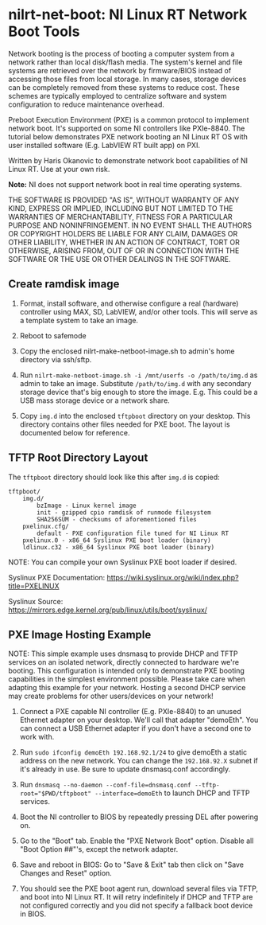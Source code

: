 # nilrt-net-boot: NI Linux RT Network Boot Tools

Network booting is the process of booting a computer system from a
network rather than local disk/flash media. The system's kernel and file
systems are retrieved over the network by firmware/BIOS instead of
accessing those files from local storage. In many cases, storage devices
can be completely removed from these systems to reduce cost. These
schemes are typically employed to centralize software and system
configuration to reduce maintenance overhead.

Preboot Execution Environment (PXE) is a common protocol to implement
network boot. It's supported on some NI controllers like PXIe-8840.
The tutorial below demonstrates PXE network booting an NI Linux RT OS
with user installed software (E.g. LabVIEW RT built app) on PXI.

Written by Haris Okanovic to demonstrate network boot capabilities
of NI Linux RT. Use at your own risk.

**Note:** NI does not support network boot in real time operating systems.

THE SOFTWARE IS PROVIDED "AS IS", WITHOUT WARRANTY OF ANY KIND,
EXPRESS OR IMPLIED, INCLUDING BUT NOT LIMITED TO THE WARRANTIES OF
MERCHANTABILITY, FITNESS FOR A PARTICULAR PURPOSE AND NONINFRINGEMENT.
IN NO EVENT SHALL THE AUTHORS OR COPYRIGHT HOLDERS BE LIABLE FOR ANY
CLAIM, DAMAGES OR OTHER LIABILITY, WHETHER IN AN ACTION OF CONTRACT,
TORT OR OTHERWISE, ARISING FROM, OUT OF OR IN CONNECTION WITH THE
SOFTWARE OR THE USE OR OTHER DEALINGS IN THE SOFTWARE.


## Create ramdisk image

1. Format, install software, and otherwise configure a real (hardware)
   controller using MAX, SD, LabVIEW, and/or other tools. This will
   serve as a template system to take an image.

2. Reboot to safemode

3. Copy the enclosed nilrt-make-netboot-image.sh to admin's home
   directory via ssh/sftp.

4. Run `nilrt-make-netboot-image.sh -i /mnt/userfs -o /path/to/img.d`
   as admin to take an image. Substitute `/path/to/img.d` with any
   secondary storage device that's big enough to store the image. E.g.
   This could be a USB mass storage device or a network share.

5. Copy `img.d` into the enclosed `tftpboot` directory on your desktop.
   This directory contains other files needed for PXE boot. The layout
   is documented below for reference.


## TFTP Root Directory Layout

The `tftpboot` directory should look like this after `img.d` is copied:

```
tftpboot/
    img.d/
        bzImage - Linux kernel image
        init - gzipped cpio ramdisk of runmode filesystem
        SHA256SUM - checksums of aforementioned files
    pxelinux.cfg/
        default - PXE configuration file tuned for NI Linux RT
    pxelinux.0 - x86_64 Syslinux PXE boot loader (binary)
    ldlinux.c32 - x86_64 Syslinux PXE boot loader (binary)
```

NOTE: You can compile your own Syslinux PXE boot loader if desired.

Syslinux PXE Documentation: https://wiki.syslinux.org/wiki/index.php?title=PXELINUX

Syslinux Source: https://mirrors.edge.kernel.org/pub/linux/utils/boot/syslinux/


## PXE Image Hosting Example

NOTE: This simple example uses dnsmasq to provide DHCP and TFTP services
on an isolated network, directly connected to hardware we're booting.
This configuration is intended only to demonstrate PXE booting
capabilities in the simplest environment possible. Please take care when
adapting this example for your network. Hosting a second DHCP service
may create problems for other users/devices on your network!

1. Connect a PXE capable NI controller (E.g. PXIe-8840) to an unused
   Ethernet adapter on your desktop. We'll call that adapter "demoEth".
   You can connect a USB Ethernet adapter if you don't have a second
   one to work with.

2. Run `sudo ifconfig demoEth 192.168.92.1/24` to give demoEth a static
   address on the new network. You can change the `192.168.92.X` subnet
   if it's already in use. Be sure to update dnsmasq.conf accordingly.

3. Run `dnsmasq --no-daemon --conf-file=dnsmasq.conf --tftp-root="$PWD/tftpboot" --interface=demoEth`
   to launch DHCP and TFTP services.

4. Boot the NI controller to BIOS by repeatedly pressing DEL after
   powering on.

5. Go to the "Boot" tab.
   Enable the "PXE Network Boot" option.
   Disable all "Boot Option ##"'s, except the network adapter.

6. Save and reboot in BIOS: Go to "Save & Exit" tab then click on "Save
   Changes and Reset" option.

7. You should see the PXE boot agent run, download several files via
   TFTP, and boot into NI Linux RT. It will retry indefinitely if
   DHCP and TFTP are not configured correctly and you did not specify
   a fallback boot device in BIOS.

